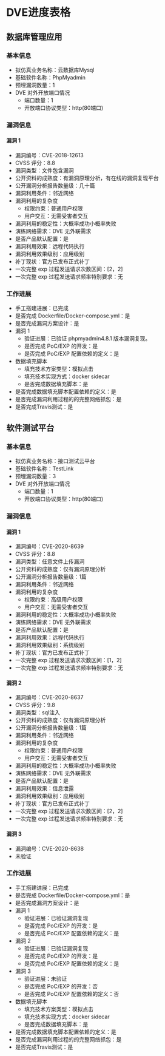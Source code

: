 # DVE进度表格

## 数据库管理应用

### 基本信息

* 拟仿真业务名称：云数据库Mysql
* 基础软件名称：PhpMyadmin
* 预埋漏洞数量：1
* DVE 对外开放端口情况
  * 端口数量：1
  * 开放端口协议类型：http(80端口)

### 漏洞信息

#### 漏洞 1

* 漏洞编号：CVE-2018-12613
* CVSS 评分：8.8
* 漏洞类型：文件包含漏洞
* 公开资料的成熟度：有漏洞原理分析，有在线的漏洞复现平台
* 公开漏洞分析报告数量级：几十篇
* 漏洞利用条件：邻近网络
* 漏洞利用的复杂度
  * 权限约束：普通用户权限
  * 用户交互：无需受害者交互
* 漏洞利用的稳定性：大概率成功小概率失败
* 演练网络需求：DVE 无外联需求
* 是否产品默认配置：是
* 漏洞利用效果：远程代码执行
* 漏洞利用效果级别：应用级别
* 补丁现状：官方已发布正式补丁
* 一次完整 exp 过程发送请求次数区间：[2，2]
* 一次完整 exp 过程发送请求频率特别要求：无

### 工作进展

* 手工搭建进展：已完成
* 是否完成 Dockerfile/Docker-compose.yml：是
* 是否完成漏洞方案设计：是
* 漏洞 1
  * 验证进展：已验证 phpmyadmin4.8.1 版本漏洞复现。
  * 是否完成 PoC/EXP 的开发：是
  * 是否完成 PoC/EXP 配置依赖的定义：是
* 数据填充脚本
  * 填充技术方案类型：模拟点击
  * 填充技术实现方式：docker sidecar
  * 是否完成数据填充脚本：是
* 是否完成数据填充脚本配置依赖的定义：是
* 是否完成漏洞利用过程的的完整网络抓包：是
* 是否完成Travis测试：是

## 软件测试平台

### 基本信息

* 拟仿真业务名称：接口测试云平台
* 基础软件名称：TestLink
* 预埋漏洞数量：3
* DVE 对外开放端口情况
  * 端口数量：1
  * 开放端口协议类型：http(80端口)

### 漏洞信息

#### 漏洞 1

* 漏洞编号：CVE-2020-8639
* CVSS 评分：8.8
* 漏洞类型：任意文件上传漏洞
* 公开资料的成熟度：仅有漏洞原理分析
* 公开漏洞分析报告数量级：1篇
* 漏洞利用条件：邻近网络
* 漏洞利用的复杂度
  * 权限约束：高级用户权限
  * 用户交互：无需受害者交互
* 漏洞利用的稳定性：大概率成功小概率失败
* 演练网络需求：DVE 无外联需求
* 是否产品默认配置：是
* 漏洞利用效果：远程代码执行
* 漏洞利用效果级别：系统级别
* 补丁现状：官方已发布正式补丁
* 一次完整 exp 过程发送请求次数区间：[1，2]
* 一次完整 exp 过程发送请求频率特别要求：无
#### 漏洞 2

* 漏洞编号：CVE-2020-8637
* CVSS 评分：9.8
* 漏洞类型：sql注入
* 公开资料的成熟度：仅有漏洞原理分析
* 公开漏洞分析报告数量级：1篇
* 漏洞利用条件：邻近网络
* 漏洞利用的复杂度
  * 权限约束：普通用户权限
  * 用户交互：无需受害者交互
* 漏洞利用的稳定性：大概率成功小概率失败
* 演练网络需求：DVE 无外联需求
* 是否产品默认配置：是
* 漏洞利用效果：信息泄露
* 漏洞利用效果级别：应用级别
* 补丁现状：官方已发布正式补丁
* 一次完整 exp 过程发送请求次数区间：[2，2]
* 一次完整 exp 过程发送请求频率特别要求：无
#### 漏洞 3

* 漏洞编号：CVE-2020-8638
* 未验证
### 工作进展

* 手工搭建进展：已完成
* 是否完成 Dockerfile/Docker-compose.yml：是
* 是否完成漏洞方案设计：是
* 漏洞 1
  * 验证进展：已验证漏洞复现
  * 是否完成 PoC/EXP 的开发：是
  * 是否完成 PoC/EXP 配置依赖的定义：是
* 漏洞 2
  * 验证进展：已验证漏洞复现
  * 是否完成 PoC/EXP 的开发：是
  * 是否完成 PoC/EXP 配置依赖的定义：是
* 漏洞 3
  * 验证进展：未验证
  * 是否完成 PoC/EXP 的开发：否
  * 是否完成 PoC/EXP 配置依赖的定义：否
* 数据填充脚本
  * 填充技术方案类型：模拟点击
  * 填充技术实现方式：docker sidecar
  * 是否完成数据填充脚本：是
* 是否完成数据填充脚本配置依赖的定义：是
* 是否完成漏洞利用过程的的完整网络抓包：是
* 是否完成Travis测试：是





